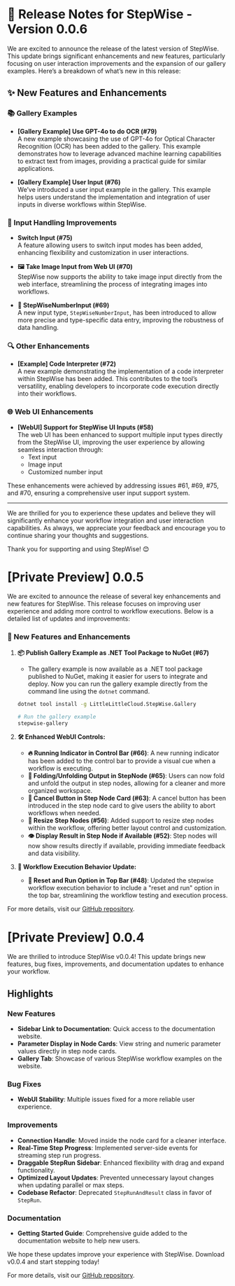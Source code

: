 # 🎉 Release Notes for StepWise - Version 0.0.6

We are excited to announce the release of the latest version of StepWise. This update brings significant enhancements and new features, particularly focusing on user interaction improvements and the expansion of our gallery examples. Here’s a breakdown of what’s new in this release:

## ✨ New Features and Enhancements

### 📚 Gallery Examples

- **[Gallery Example] Use GPT-4o to do OCR (#79)**  
  A new example showcasing the use of GPT-4o for Optical Character Recognition (OCR) has been added to the gallery. This example demonstrates how to leverage advanced machine learning capabilities to extract text from images, providing a practical guide for similar applications.

- **[Gallery Example] User Input (#76)**  
  We’ve introduced a user input example in the gallery. This example helps users understand the implementation and integration of user inputs in diverse workflows within StepWise.

### 🔄 Input Handling Improvements

- **Switch Input (#75)**  
  A feature allowing users to switch input modes has been added, enhancing flexibility and customization in user interactions.

- **🖼️ Take Image Input from Web UI (#70)**  
  StepWise now supports the ability to take image input directly from the web interface, streamlining the process of integrating images into workflows.

- **🔢 StepWiseNumberInput (#69)**  
  A new input type, `StepWiseNumberInput`, has been introduced to allow more precise and type-specific data entry, improving the robustness of data handling.

### 🔍 Other Enhancements

- **[Example] Code Interpreter (#72)**  
  A new example demonstrating the implementation of a code interpreter within StepWise has been added. This contributes to the tool’s versatility, enabling developers to incorporate code execution directly into their workflows.

### 🌐 Web UI Enhancements

- **[WebUI] Support for StepWise UI Inputs (#58)**  
  The web UI has been enhanced to support multiple input types directly from the StepWise UI, improving the user experience by allowing seamless interaction through:
  - Text input
  - Image input
  - Customized number input

These enhancements were achieved by addressing issues #61, #69, #75, and #70, ensuring a comprehensive user input support system.

---

We are thrilled for you to experience these updates and believe they will significantly enhance your workflow integration and user interaction capabilities. As always, we appreciate your feedback and encourage you to continue sharing your thoughts and suggestions.

Thank you for supporting and using StepWise! 😊

# [Private Preview] 0.0.5

We are excited to announce the release of several key enhancements and new features for StepWise. This release focuses on improving user experience and adding more control to workflow executions. Below is a detailed list of updates and improvements:

### 🌟 New Features and Enhancements

1. **📦 Publish Gallery Example as .NET Tool Package to NuGet (#67)**
   - The gallery example is now available as a .NET tool package published to NuGet, making it easier for users to integrate and deploy. Now you can run the gallery example directly from the command line using the `dotnet` command.
   
    ```bash
    dotnet tool install -g LittleLittleCloud.StepWise.Gallery

    # Run the gallery example
    stepwise-gallery
    ```

2. **🛠 Enhanced WebUI Controls:**
   - **🔥 Running Indicator in Control Bar (#66)**: A new running indicator has been added to the control bar to provide a visual cue when a workflow is executing.
   - **📂 Folding/Unfolding Output in StepNode (#65)**: Users can now fold and unfold the output in step nodes, allowing for a cleaner and more organized workspace.
   - **🛑 Cancel Button in Step Node Card (#63)**: A cancel button has been introduced in the step node card to give users the ability to abort workflows when needed.
   - **📏 Resize Step Nodes (#56)**: Added support to resize step nodes within the workflow, offering better layout control and customization.
   - **👁️ Display Result in Step Node if Available (#52)**: Step nodes will now show results directly if available, providing immediate feedback and data visibility.

3. **🚀 Workflow Execution Behavior Update:**
   - **🔄 Reset and Run Option in Top Bar (#48)**: Updated the stepwise workflow execution behavior to include a "reset and run" option in the top bar, streamlining the workflow testing and execution process.

For more details, visit our [GitHub repository](https://github.com/LittleLittleCloud/StepWise).

# [Private Preview] 0.0.4
We are thrilled to introduce StepWise v0.0.4! This update brings new features, bug fixes, improvements, and documentation updates to enhance your workflow.

## Highlights

### New Features
- **Sidebar Link to Documentation**: Quick access to the documentation website.
- **Parameter Display in Node Cards**: View string and numeric parameter values directly in step node cards.
- **Gallery Tab**: Showcase of various StepWise workflow examples on the website.

### Bug Fixes
- **WebUI Stability**: Multiple issues fixed for a more reliable user experience.

### Improvements
- **Connection Handle**: Moved inside the node card for a cleaner interface.
- **Real-Time Step Progress**: Implemented server-side events for streaming step run progress.
- **Draggable StepRun Sidebar**: Enhanced flexibility with drag and expand functionality.
- **Optimized Layout Updates**: Prevented unnecessary layout changes when updating parallel or max steps.
- **Codebase Refactor**: Deprecated `StepRunAndResult` class in favor of `StepRun`.

### Documentation
- **Getting Started Guide**: Comprehensive guide added to the documentation website to help new users.

We hope these updates improve your experience with StepWise. Download v0.0.4 and start stepping today!

For more details, visit our [GitHub repository](https://github.com/LittleLittleCloud/StepWise).